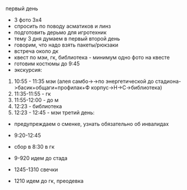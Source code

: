 
первый день
- 3 фото 3х4
- спросить по поводу асматиков и линз
- подготовить дерьмо для игротехник
- тему 3 дня думаем в первый
второй день
- говорим, что надо взять пакеты/рюкзаки
- встреча около дк
- квест по мэи, гк, библиотека - минимум одно фото на квесте
- готовим костюмы до 9:45
- экскурсия:
1. 10:55 - 11:35 мэи (алея самбо->->по энергетической до стадиона->басик+общаги+профилак+Ф корпус->Н->С->библиотека)
2. 11:35-11:55 -  гк
3. 11:55-12:00 - до м
4. 12:23 - библиотека
5. 12:23 - 12:45 - мэи 
третий день:
- предупреждаем о сменке, узнать обязательно об инвалидах

- 9:20-12:45
- сбор в 8:30 в гк
- 9-920 идем до стада
- 1245-1310 свечки
- 1210 идем до гк, преодевка